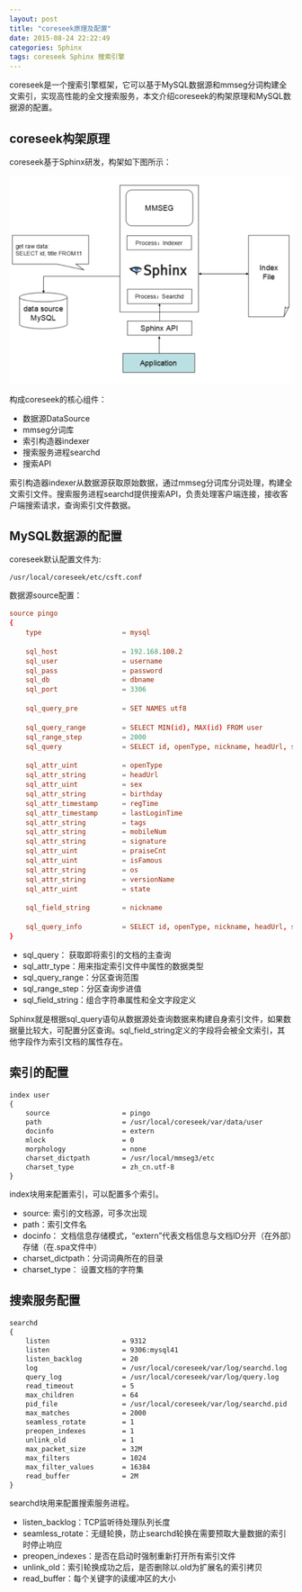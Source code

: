 ```yaml
---
layout: post
title: "coreseek原理及配置"
date: 2015-08-24 22:22:49
categories: Sphinx
tags: coreseek Sphinx 搜索引擎
---
```

coreseek是一个搜索引擎框架，它可以基于MySQL数据源和mmseg分词构建全文索引，实现高性能的全文搜索服务，本文介绍coreseek的构架原理和MySQL数据源的配置。

## coreseek构架原理 ##

coreseek基于Sphinx研发，构架如下图所示：

![sphinx](/assets/img/sphinx.png)

构成coreseek的核心组件：

- 数据源DataSource
- mmseg分词库
- 索引构造器indexer
- 搜索服务进程searchd
- 搜索API

索引构造器indexer从数据源获取原始数据，通过mmseg分词库分词处理，构建全文索引文件。搜索服务进程searchd提供搜索API，负责处理客户端连接，接收客户端搜索请求，查询索引文件数据。

## MySQL数据源的配置 ##

coreseek默认配置文件为:
```
/usr/local/coreseek/etc/csft.conf
```

数据源source配置：
```conf
source pingo
{
    type                    = mysql

    sql_host                = 192.168.100.2
    sql_user                = username
    sql_pass                = password
    sql_db                  = dbname
    sql_port                = 3306
    
    sql_query_pre           = SET NAMES utf8
    
    sql_query_range         = SELECT MIN(id), MAX(id) FROM user
    sql_range_step          = 2000
    sql_query               = SELECT id, openType, nickname, headUrl, sex, birthday, UNIX_TIMESTAMP(regTime) AS regTime, UNIX_TIMESTAMP(lastLoginTime) AS lastLoginTime, tags, mobileNum, signature, praiseCnt, isFamous, os, versionName, state FROM user WHERE id >= $start AND id <= $end
    
    sql_attr_uint           = openType
    sql_attr_string         = headUrl
    sql_attr_uint           = sex
    sql_attr_string         = birthday
    sql_attr_timestamp      = regTime
    sql_attr_timestamp      = lastLoginTime
    sql_attr_string         = tags
    sql_attr_string         = mobileNum
    sql_attr_string         = signature
    sql_attr_uint           = praiseCnt
    sql_attr_uint           = isFamous
    sql_attr_string         = os
    sql_attr_string         = versionName
    sql_attr_uint           = state
    
    sql_field_string        = nickname
    
    sql_query_info          = SELECT id, openType, nickname, headUrl, sex, birthday, state FROM user WHERE id = $id
}
```

- sql_query： 获取即将索引的文档的主查询  
- sql_attr_type：用来指定索引文件中属性的数据类型
- sql_query_range：分区查询范围
- sql_range_step：分区查询步进值
- sql_field_string：组合字符串属性和全文字段定义

Sphinx就是根据sql_query语句从数据源处查询数据来构建自身索引文件，如果数据量比较大，可配置分区查询。sql_field_string定义的字段将会被全文索引，其他字段作为索引文档的属性存在。



## 索引的配置 ##
```
index user
{
    source                  = pingo
    path                    = /usr/local/coreseek/var/data/user
    docinfo                 = extern
    mlock                   = 0
    morphology              = none
    charset_dictpath        = /usr/local/mmseg3/etc
    charset_type            = zh_cn.utf-8
}
```

index块用来配置索引，可以配置多个索引。

- source: 索引的文档源，可多次出现
- path：索引文件名
- docinfo： 文档信息存储模式，“extern”代表文档信息与文档ID分开（在外部）存储（在.spa文件中）
- charset_dictpath：分词词典所在的目录
- charset_type： 设置文档的字符集

## 搜索服务配置 ##
```
searchd
{
    listen                  = 9312
    listen                  = 9306:mysql41
    listen_backlog          = 20
    log                     = /usr/local/coreseek/var/log/searchd.log
    query_log               = /usr/local/coreseek/var/log/query.log
    read_timeout            = 5
    max_children            = 64
    pid_file                = /usr/local/coreseek/var/log/searchd.pid
    max_matches             = 2000
    seamless_rotate         = 1
    preopen_indexes         = 1
    unlink_old              = 1
    max_packet_size         = 32M
    max_filters             = 1024
    max_filter_values       = 16384
    read_buffer             = 2M
}
```

searchd块用来配置搜索服务进程。

- listen_backlog：TCP监听待处理队列长度
- seamless_rotate：无缝轮换，防止searchd轮换在需要预取大量数据的索引时停止响应
- preopen_indexes：是否在启动时强制重新打开所有索引文件
- unlink_old：索引轮换成功之后，是否删除以.old为扩展名的索引拷贝
- read_buffer：每个关键字的读缓冲区的大小





